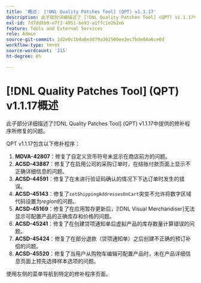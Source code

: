 ```yaml
---
title: '概述： [!DNL Quality Patches Tool] (QPT) v1.1.17'
description: 此子部分详细描述了 [!DNL Quality Patches Tool] (QPT) v1.1.17中提供的修补程序所修复的问题。
exl-id: fd7dd8b0-e7f3-4951-be93-a1ffc1e2b2e6
feature: Tools and External Services
role: Admin
source-git-commit: 1d2e0c1b4a8e3d79a362500ee3ec7bde84a6ce0d
workflow-type: tm+mt
source-wordcount: '215'
ht-degree: 0%

---
```


# [!DNL Quality Patches Tool] (QPT) v1.1.17概述

此子部分详细描述了[!DNL Quality Patches Tool] (QPT) v1.1.17中提供的修补程序所修复的问题。

QPT v1.1.17包含以下修补程序：

1. **MDVA-42807**：修复了自定义货币符号未显示在商店前方的问题。
1. **ACSD-43887**：修复了在启用公司的采购订单时，在结账付款页面上显示不正确详细信息的问题。
1. **ACSD-44591**：修复了在未进行验证码确认的情况下下达订单时发生的错误。
1. **ACSD-45143**：修复了`setShippingAddressesOnCart`突变不允许将数字区域代码设置为&#x200B;*region*&#x200B;的问题。
1. **ACSD-45169**：修复了在应用暂存更新后，[!DNL Visual Merchandiser]无法显示可配置产品的正确库存和价格的问题。
1. **ACSD-45241**：修复了在创建贷项通知单后虚拟产品的库存数量计算错误的问题。
1. **ACSD-45424**：修复了在部分退款（贷项通知单）之后创建不正确的预订补偿的问题。
1. **ACSD-45520**：修复了当用户从购物车编辑可配置产品时，未在产品详细信息页面上预先选择样本选项的问题。

使用左侧的菜单导航到特定的修补程序页面。
